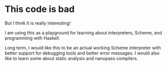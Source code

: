 # This code is bad

But I think it is really interesting!

I am using this as a playground for learning about interpreters, Scheme, and
programming with Haskell.

Long term, I would like this to be an actual working Scheme interpreter with
better support for debugging tools and better error messages. I would also like
to learn some about static analysis and nanopass compilers.
